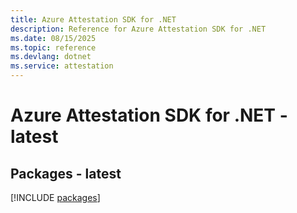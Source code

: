 ```yaml
---
title: Azure Attestation SDK for .NET
description: Reference for Azure Attestation SDK for .NET
ms.date: 08/15/2025
ms.topic: reference
ms.devlang: dotnet
ms.service: attestation
---
```

# Azure Attestation SDK for .NET - latest
## Packages - latest
[!INCLUDE [packages](attestation-index.md)]